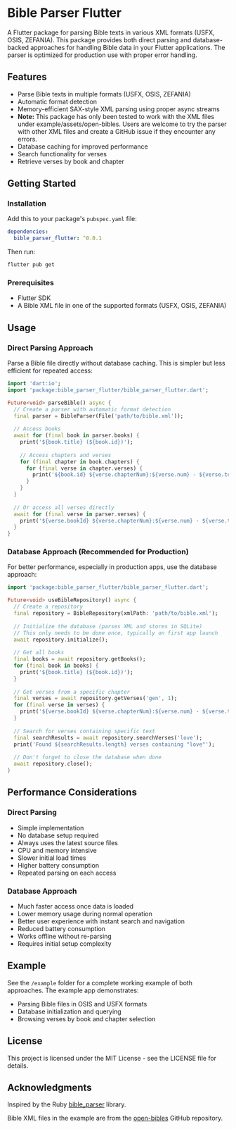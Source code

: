 # Bible Parser Flutter

A Flutter package for parsing Bible texts in various XML formats (USFX, OSIS, ZEFANIA). This package provides both direct parsing and database-backed approaches for handling Bible data in your Flutter applications. The parser is optimized for production use with proper error handling.

## Features

- Parse Bible texts in multiple formats (USFX, OSIS, ZEFANIA)
- Automatic format detection
- Memory-efficient SAX-style XML parsing using proper async streams
- **Note:** This package has only been tested to work with the XML files under example/assets/open-bibles. Users are welcome to try the parser with other XML files and create a GitHub issue if they encounter any errors.
- Database caching for improved performance
- Search functionality for verses
- Retrieve verses by book and chapter

## Getting Started

### Installation

Add this to your package's `pubspec.yaml` file:

```yaml
dependencies:
  bible_parser_flutter: ^0.0.1
```

Then run:

```bash
flutter pub get
```

### Prerequisites

- Flutter SDK
- A Bible XML file in one of the supported formats (USFX, OSIS, ZEFANIA)

## Usage

### Direct Parsing Approach

Parse a Bible file directly without database caching. This is simpler but less efficient for repeated access:

```dart
import 'dart:io';
import 'package:bible_parser_flutter/bible_parser_flutter.dart';

Future<void> parseBible() async {
  // Create a parser with automatic format detection
  final parser = BibleParser(File('path/to/bible.xml'));
  
  // Access books
  await for (final book in parser.books) {
    print('${book.title} (${book.id})');
    
    // Access chapters and verses
    for (final chapter in book.chapters) {
      for (final verse in chapter.verses) {
        print('${book.id} ${verse.chapterNum}:${verse.num} - ${verse.text}');
      }
    }
  }
  
  // Or access all verses directly
  await for (final verse in parser.verses) {
    print('${verse.bookId} ${verse.chapterNum}:${verse.num} - ${verse.text}');
  }
}
```

### Database Approach (Recommended for Production)

For better performance, especially in production apps, use the database approach:

```dart
import 'package:bible_parser_flutter/bible_parser_flutter.dart';

Future<void> useBibleRepository() async {
  // Create a repository
  final repository = BibleRepository(xmlPath: 'path/to/bible.xml');
  
  // Initialize the database (parses XML and stores in SQLite)
  // This only needs to be done once, typically on first app launch
  await repository.initialize();
  
  // Get all books
  final books = await repository.getBooks();
  for (final book in books) {
    print('${book.title} (${book.id})');
  }
  
  // Get verses from a specific chapter
  final verses = await repository.getVerses('gen', 1);
  for (final verse in verses) {
    print('${verse.bookId} ${verse.chapterNum}:${verse.num} - ${verse.text}');
  }
  
  // Search for verses containing specific text
  final searchResults = await repository.searchVerses('love');
  print('Found ${searchResults.length} verses containing "love"');
  
  // Don't forget to close the database when done
  await repository.close();
}
```

## Performance Considerations

### Direct Parsing

- Simple implementation
- No database setup required
- Always uses the latest source files
- CPU and memory intensive
- Slower initial load times
- Higher battery consumption
- Repeated parsing on each access

### Database Approach

- Much faster access once data is loaded
- Lower memory usage during normal operation
- Better user experience with instant search and navigation
- Reduced battery consumption
- Works offline without re-parsing
- Requires initial setup complexity

## Example

See the `/example` folder for a complete working example of both approaches. The example app demonstrates:

- Parsing Bible files in OSIS and USFX formats
- Database initialization and querying
- Browsing verses by book and chapter selection

## License

This project is licensed under the MIT License - see the LICENSE file for details.

## Acknowledgments

Inspired by the Ruby [bible_parser](https://github.com/seven1m/bible_parser) library.

Bible XML files in the example are from the [open-bibles](https://github.com/seven1m/open-bibles) GitHub repository.
